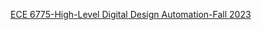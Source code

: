 [ECE 6775-High-Level Digital Design Automation-Fall 2023](https://www.csl.cornell.edu/courses/ece6775/)

